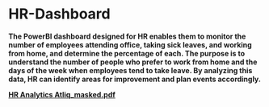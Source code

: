 # HR-Dashboard

<b>The PowerBI dashboard designed for HR enables them to monitor the number of employees attending office, taking sick leaves, and working from home, and determine the percentage of each. The purpose is to understand the number of people who prefer to work from home and the days of the week when employees tend to take leave. By analyzing this data, HR can identify areas for improvement and plan events accordingly.

[HR Analytics Atliq_masked.pdf](https://github.com/Rayansh0071505/HR-Dashboard/files/11358826/HR.Analytics.Atliq_masked.pdf)
